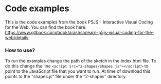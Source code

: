 # Code examples

This is the code examples from the book P5JS - Interactive Visual Coding for the Web. You can find the book here: https://www.gitbook.com/book/arashsa/learn-p5js-visual-coding-for-the-web/details.

### How to use?

To run the examples change the path of the sketch in the index.html file. To do this change the line ```<script src="2-shapes/shapes.js"></script>``` to point to the JavaScript file that you want to run. At time of download this points to the "shapes.js" file under the "2-shapes" directory.